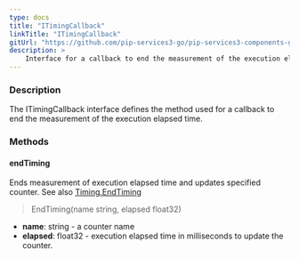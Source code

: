 ```yaml
---
type: docs
title: "ITimingCallback"
linkTitle: "ITimingCallback"
gitUrl: "https://github.com/pip-services3-go/pip-services3-components-go"
description: >
    Interface for a callback to end the measurement of the execution elapsed time.
---
```


### Description

The ITimingCallback interface defines the method used for a callback to end the measurement of the execution elapsed time. 

### Methods

#### endTiming
Ends measurement of execution elapsed time and updates specified counter.
See also [Timing.EndTiming](../timing/#endtiming)

> EndTiming(name string, elapsed float32)

- **name**: string - a counter name
- **elapsed**: float32 - execution elapsed time in milliseconds to update the counter.
